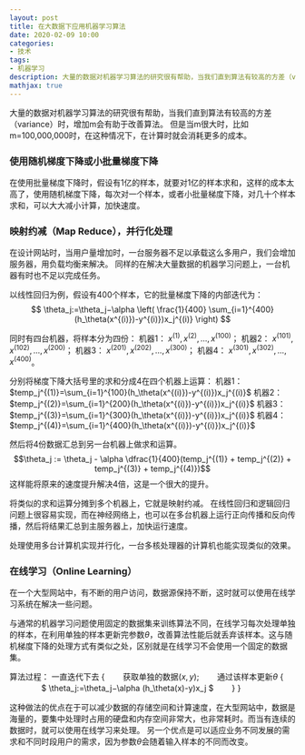 ```yaml
---
layout: post
title: 在大数据下应用机器学习算法
date: 2020-02-09 10:00
categories:
- 技术
tags:
- 机器学习
description: 大量的数据对机器学习算法的研究很有帮助，当我们直到算法有较高的方差（variance）时，增加m会有助于改善算法。
mathjax: true
---
```


大量的数据对机器学习算法的研究很有帮助，当我们直到算法有较高的方差（variance）时，增加m会有助于改善算法。
但是当m很大时，比如m=100,000,000时，在这种情况下，在计算时就会消耗更多的成本。

### 使用随机梯度下降或小批量梯度下降
在使用批量梯度下降时，假设有1亿的样本，就要对1亿的样本求和，这样的成本太高了，使用随机梯度下降，每次对一个样本，或者小批量梯度下降，对几十个样本求和，可以大大减小计算，加快速度。

### 映射约减（Map Reduce），并行化处理
在设计网站时，当用户量增加时，一台服务器不足以承载这么多用户，我们会增加服务器，用负载均衡来解决。
同样的在解决大量数据的机器学习问题上，一台机器有时也不足以完成任务。

以线性回归为例，假设有400个样本，它的批量梯度下降的内部迭代为：
$$ \theta_j:=\theta_j−\alpha \left( \frac{1}{400} \sum_{i=1}^{400}(h_\theta(x^{(i)})-y^{(i)})x_j^{(i)} \right) $$

同时有四台机器，将样本分为四份：
机器1： $x^{(1)},x^{(2)},...,x^{(100)}$；
机器2： $x^{(101)},x^{(102)},...,x^{(200)}$；
机器3： $x^{(201)},x^{(202)},...,x^{(300)}$；
机器4： $x^{(301)},x^{(302)},...,x^{(400)}$。

分别将梯度下降大括号里的求和分成4在四个机器上运算：
机器1：$temp_j^{(1)}=\sum_{i=1}^{100}(h_\theta(x^{(i)})-y^{(i)})x_j^{(i)}$
机器2：$temp_j^{(2)}=\sum_{i=1}^{200}(h_\theta(x^{(i)})-y^{(i)})x_j^{(i)}$
机器3：$temp_j^{(3)}=\sum_{i=1}^{300}(h_\theta(x^{(i)})-y^{(i)})x_j^{(i)}$
机器4：$temp_j^{(4)}=\sum_{i=1}^{400}(h_\theta(x^{(i)})-y^{(i)})x_j^{(i)}$

然后将4份数据汇总到另一台机器上做求和运算。
$$\theta_j := \theta_j - \alpha \dfrac{1}{400}(temp_j^{(1)} + temp_j^{(2)} + temp_j^{(3)} + temp_j^{(4)})$$
这样能将原来的速度提升解决4倍，这是一个很大的提升。

将类似的求和运算分摊到多个机器上，它就是映射约减。
在线性回归和逻辑回归问题上很容易实现，而在神经网络上，也可以在多台机器上运行正向传播和反向传播，然后将结果汇总到主服务器上，加快运行速度。

处理使用多台计算机实现并行化，一台多核处理器的计算机也能实现类似的效果。

### 在线学习（Online Learning）

在一个大型网站中，有不断的用户访问，数据源保持不断，这时就可以使用在线学习系统在解决一些问题。

与通常的机器学习问题使用固定的数据集来训练算法不同，在线学习每次处理单独的样本，在利用单独的样本更新完参数$\theta$，改善算法性能后就丢弃该样本。这与随机梯度下降的处理方式有类似之处，区别就是在线学习不会使用一个固定的数据集。

算法过程：
一直迭代下去 {
　　获取单独的数据$(x,y)$;
　　通过该样本更新$\theta$ {
　　　　$ \theta_j:=\theta_j−\alpha (h_\theta(x)-y)x_j $
　　}
}

这种做法的优点在于可以减少数据的存储空间和计算速度，在大型网站中，数据是海量的，要集中处理时占用的硬盘和内存空间非常大，也非常耗时。而当有连续的数据时，就可以使用在线学习来处理。
另一个优点是可以适应业务不同发展的需求和不同时段用户的需求，因为参数$\theta$会随着输入样本的不同而改变。

